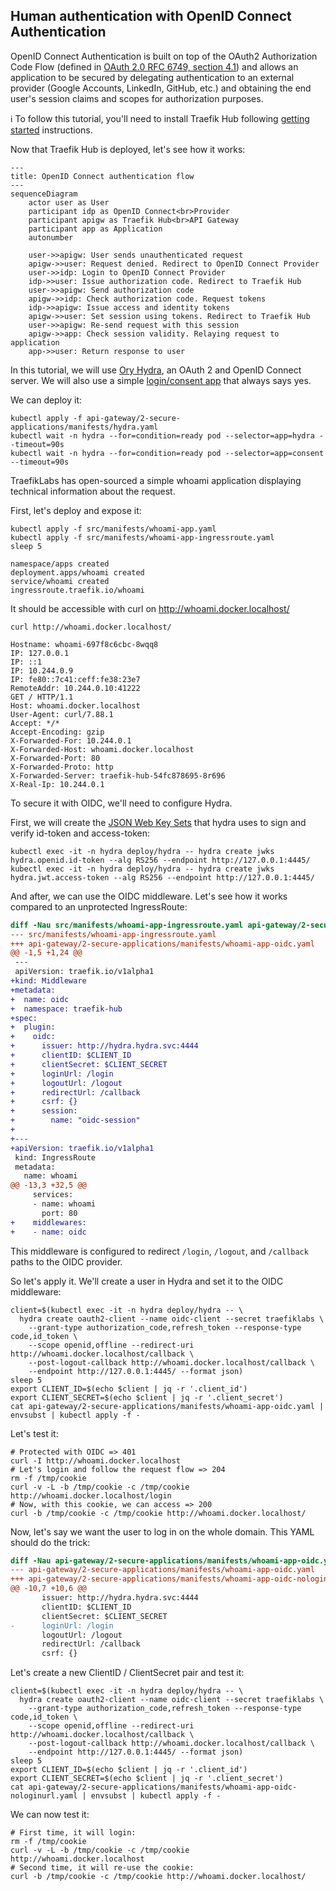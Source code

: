 ## Human authentication with OpenID Connect Authentication

OpenID Connect Authentication is built on top of the OAuth2 Authorization Code Flow (defined in [OAuth 2.0 RFC 6749, section 4.1](https://tools.ietf.org/html/rfc6749#section-4.1)) and allows an application to be secured by delegating authentication to an external provider (Google Accounts, LinkedIn, GitHub, etc.) and obtaining the end user's session claims and scopes for authorization purposes.

:information_source: To follow this tutorial, you'll need to install Traefik Hub following [getting started](../1-getting-started/README.md) instructions.

Now that Traefik Hub is deployed, let's see how it works:

```mermaid
---
title: OpenID Connect authentication flow
---
sequenceDiagram
    actor user as User
    participant idp as OpenID Connect<br>Provider
    participant apigw as Traefik Hub<br>API Gateway
    participant app as Application
    autonumber

    user->>apigw: User sends unauthenticated request
    apigw->>user: Request denied. Redirect to OpenID Connect Provider
    user->>idp: Login to OpenID Connect Provider
    idp->>user: Issue authorization code. Redirect to Traefik Hub
    user->>apigw: Send authorization code
    apigw->>idp: Check authorization code. Request tokens
    idp->>apigw: Issue access and identity tokens
    apigw->>user: Set session using tokens. Redirect to Traefik Hub
    user->>apigw: Re-send request with this session
    apigw->>app: Check session validity. Relaying request to application
    app->>user: Return response to user
```

In this tutorial, we will use [Ory Hydra](https://www.ory.sh/hydra/), an OAuth 2 and OpenID Connect server. We will also use a simple [login/consent app](https://github.com/jlevesy/hail-hydra) that always says yes.

We can deploy it:

```shell
kubectl apply -f api-gateway/2-secure-applications/manifests/hydra.yaml
kubectl wait -n hydra --for=condition=ready pod --selector=app=hydra --timeout=90s
kubectl wait -n hydra --for=condition=ready pod --selector=app=consent --timeout=90s
```

TraefikLabs has open-sourced a simple whoami application displaying technical information about the request.

First, let's deploy and expose it:

```shell
kubectl apply -f src/manifests/whoami-app.yaml
kubectl apply -f src/manifests/whoami-app-ingressroute.yaml
sleep 5
```

```shell
namespace/apps created
deployment.apps/whoami created
service/whoami created
ingressroute.traefik.io/whoami
```

It should be accessible with curl on http://whoami.docker.localhost/

```shell
curl http://whoami.docker.localhost/
```

```shell
Hostname: whoami-697f8c6cbc-8wqq8
IP: 127.0.0.1
IP: ::1
IP: 10.244.0.9
IP: fe80::7c41:ceff:fe38:23e7
RemoteAddr: 10.244.0.10:41222
GET / HTTP/1.1
Host: whoami.docker.localhost
User-Agent: curl/7.88.1
Accept: */*
Accept-Encoding: gzip
X-Forwarded-For: 10.244.0.1
X-Forwarded-Host: whoami.docker.localhost
X-Forwarded-Port: 80
X-Forwarded-Proto: http
X-Forwarded-Server: traefik-hub-54fc878695-8r696
X-Real-Ip: 10.244.0.1
```

To secure it with OIDC, we'll need to configure Hydra.

First, we will create the [JSON Web Key Sets](https://www.ory.sh/docs/hydra/jwks) that hydra uses to sign and verify id-token and access-token:

```shell
kubectl exec -it -n hydra deploy/hydra -- hydra create jwks hydra.openid.id-token --alg RS256 --endpoint http://127.0.0.1:4445/
kubectl exec -it -n hydra deploy/hydra -- hydra create jwks hydra.jwt.access-token --alg RS256 --endpoint http://127.0.0.1:4445/
```

And after, we can use the OIDC middleware. Let's see how it works compared to an unprotected IngressRoute:

```diff
diff -Nau src/manifests/whoami-app-ingressroute.yaml api-gateway/2-secure-applications/manifests/whoami-app-oidc.yaml
--- src/manifests/whoami-app-ingressroute.yaml
+++ api-gateway/2-secure-applications/manifests/whoami-app-oidc.yaml
@@ -1,5 +1,24 @@
 ---
 apiVersion: traefik.io/v1alpha1
+kind: Middleware
+metadata:
+  name: oidc
+  namespace: traefik-hub
+spec:
+  plugin:
+    oidc:
+      issuer: http://hydra.hydra.svc:4444
+      clientID: $CLIENT_ID
+      clientSecret: $CLIENT_SECRET
+      loginUrl: /login
+      logoutUrl: /logout
+      redirectUrl: /callback
+      csrf: {}
+      session:
+        name: "oidc-session"
+
+---
+apiVersion: traefik.io/v1alpha1
 kind: IngressRoute
 metadata:
   name: whoami
@@ -13,3 +32,5 @@
     services:
     - name: whoami
       port: 80
+    middlewares:
+    - name: oidc
```

This middleware is configured to redirect `/login`, `/logout`, and `/callback` paths to the OIDC provider.

So let's apply it. We'll create a user in Hydra and set it to the OIDC middleware:

```shell
client=$(kubectl exec -it -n hydra deploy/hydra -- \
  hydra create oauth2-client --name oidc-client --secret traefiklabs \
    --grant-type authorization_code,refresh_token --response-type code,id_token \
    --scope openid,offline --redirect-uri http://whoami.docker.localhost/callback \
    --post-logout-callback http://whoami.docker.localhost/callback \
    --endpoint http://127.0.0.1:4445/ --format json)
sleep 5
export CLIENT_ID=$(echo $client | jq -r '.client_id')
export CLIENT_SECRET=$(echo $client | jq -r '.client_secret')
cat api-gateway/2-secure-applications/manifests/whoami-app-oidc.yaml | envsubst | kubectl apply -f -
```

Let's test it:

```shell
# Protected with OIDC => 401
curl -I http://whoami.docker.localhost
# Let's login and follow the request flow => 204
rm -f /tmp/cookie
curl -v -L -b /tmp/cookie -c /tmp/cookie http://whoami.docker.localhost/login
# Now, with this cookie, we can access => 200
curl -b /tmp/cookie -c /tmp/cookie http://whoami.docker.localhost/
```

Now, let's say we want the user to log in on the whole domain. This YAML should do the trick:

```diff
diff -Nau api-gateway/2-secure-applications/manifests/whoami-app-oidc.yaml api-gateway/2-secure-applications/manifests/whoami-app-oidc-nologinurl.yaml
--- api-gateway/2-secure-applications/manifests/whoami-app-oidc.yaml
+++ api-gateway/2-secure-applications/manifests/whoami-app-oidc-nologinurl.yaml
@@ -10,7 +10,6 @@
       issuer: http://hydra.hydra.svc:4444
       clientID: $CLIENT_ID
       clientSecret: $CLIENT_SECRET
-      loginUrl: /login
       logoutUrl: /logout
       redirectUrl: /callback
       csrf: {}
```

Let's create a new ClientID / ClientSecret pair and test it:

```shell
client=$(kubectl exec -it -n hydra deploy/hydra -- \
  hydra create oauth2-client --name oidc-client --secret traefiklabs \
    --grant-type authorization_code,refresh_token --response-type code,id_token \
    --scope openid,offline --redirect-uri http://whoami.docker.localhost/callback \
    --post-logout-callback http://whoami.docker.localhost/callback \
    --endpoint http://127.0.0.1:4445/ --format json)
sleep 5
export CLIENT_ID=$(echo $client | jq -r '.client_id')
export CLIENT_SECRET=$(echo $client | jq -r '.client_secret')
cat api-gateway/2-secure-applications/manifests/whoami-app-oidc-nologinurl.yaml | envsubst | kubectl apply -f -
```

We can now test it:

```shell
# First time, it will login:
rm -f /tmp/cookie
curl -v -L -b /tmp/cookie -c /tmp/cookie http://whoami.docker.localhost
# Second time, it will re-use the cookie:
curl -b /tmp/cookie -c /tmp/cookie http://whoami.docker.localhost/
```
